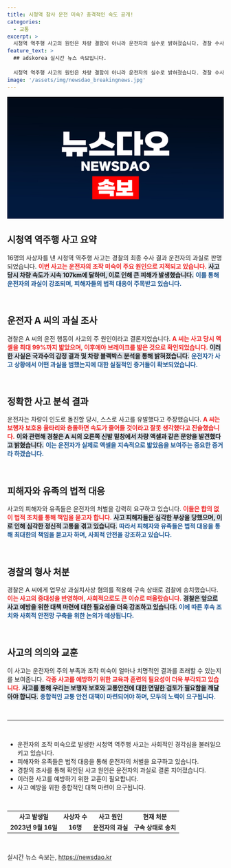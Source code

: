 ```yaml
---
title: 시청역 참사 운전 미숙? 충격적인 속도 공개!
categories:
  - 교통
excerpt: >
  시청역 역주행 사고의 원인은 차량 결함이 아니라 운전자의 실수로 밝혀졌습니다. 경찰 수사 결과, 사고 당시 운전자는 액셀을 99% 밟고 있었다고 전하며, 피해자와 유족들은 엄중한 처벌을 원하고 있습니다.
feature_text: >
  ## adskorea 실시간 뉴스 속보입니다.

  시청역 역주행 사고의 원인은 차량 결함이 아니라 운전자의 실수로 밝혀졌습니다. 경찰 수사 결과, 사고 당시 운전자는 액셀을 99% 밟고 있었다고 전하며, 피해자와 유족들은 엄중한 처벌을 원하고 있습니다.
image: '/assets/img/newsdao_breakingnews.jpg'
---
```


<p><img src="/assets/img/newsdao_breakingnews.jpg" alt="adskorea 속보" /></p>

<h2 data-ke-size="size26">시청역 역주행 사고 요약</h2>

<p data-ke-size="size16">16명의 사상자를 낸 시청역 역주행 사고는 경찰의 최종 수사 결과 운전자의 과실로 판명되었습니다. <b><span style="color: #ee2323;">이번 사고는 운전자의 조작 미숙이 주요 원인으로 지적되고 있습니다.</span></b> <b><span style="background-color: #21538527;">사고 당시 차량 속도가 시속 107km에 달하며, 이로 인해 큰 피해가 발생했습니다.</span></b> <b><span style="color: #1a5490;">이를 통해 운전자의 과실이 강조되며, 피해자들의 법적 대응이 주목받고 있습니다.</span></b></p>

<p data-ke-size="size16">&nbsp;</p>

<h2 data-ke-size="size26">운전자 A 씨의 과실 조사</h2>

<p data-ke-size="size16">경찰은 A 씨의 운전 행동이 사고의 주 원인이라고 결론지었습니다. <b><span style="color: #ee2323;">A 씨는 사고 당시 액셀을 최대 99%까지 밟았으며, 이후에야 브레이크를 밟은 것으로 확인되었습니다.</span></b> <b><span style="background-color: #21538527;">이러한 사실은 국과수의 감정 결과 및 차량 블랙박스 분석을 통해 밝혀졌습니다.</span></b> <b><span style="color: #1a5490;">운전자가 사고 상황에서 어떤 과실을 범했는지에 대한 실질적인 증거들이 확보되었습니다.</span></b></p>

<p data-ke-size="size16">&nbsp;</p>

<h2 data-ke-size="size26">정확한 사고 분석 결과</h2>

<p data-ke-size="size16">운전자는 차량이 인도로 돌진할 당시, 스스로 사고를 유발했다고 주장했습니다. <b><span style="color: #ee2323;">A 씨는 보행자 보호용 울타리와 충돌하면 속도가 줄어들 것이라고 잘못 생각했다고 진술했습니다.</span></b> <b><span style="background-color: #21538527;">이와 관련해 경찰은 A 씨의 오른쪽 신발 밑창에서 차량 액셀과 같은 문양을 발견했다고 밝혔습니다.</span></b> <b><span style="color: #1a5490;">이는 운전자가 실제로 액셀을 지속적으로 밟았음을 보여주는 중요한 증거라 하겠습니다.</span></b></p>

<p data-ke-size="size16">&nbsp;</p>

<h2 data-ke-size="size26">피해자와 유족의 법적 대응</h2>

<p data-ke-size="size16">사고의 피해자와 유족들은 운전자의 처벌을 강력히 요구하고 있습니다. <b><span style="color: #ee2323;">이들은 합의 없이 법적 조치를 통해 책임을 묻고자 합니다.</span></b> <b><span style="background-color: #21538527;">사고 피해자들은 심각한 부상을 당했으며, 이로 인해 심각한 정신적 고통을 겪고 있습니다.</span></b> <b><span style="color: #1a5490;">따라서 피해자와 유족들은 법적 대응을 통해 최대한의 책임을 묻고자 하며, 사회적 안전을 강조하고 있습니다.</span></b></p>

<p data-ke-size="size16">&nbsp;</p>

<h2 data-ke-size="size26">경찰의 형사 처분</h2>

<p data-ke-size="size16">경찰은 A 씨에게 업무상 과실치사상 혐의를 적용해 구속 상태로 검찰에 송치했습니다. <b><span style="color: #ee2323;">이는 사고의 중대성을 반영하며, 사회적으로도 큰 이슈로 떠올랐습니다.</span></b> <b><span style="background-color: #21538527;">경찰은 앞으로 사고 예방을 위한 대책 마련에 대한 필요성을 더욱 강조하고 있습니다.</span></b> <b><span style="color: #1a5490;">이에 따른 후속 조치와 사회적 안전망 구축을 위한 논의가 예상됩니다.</span></b></p>

<p data-ke-size="size16">&nbsp;</p>

<h2 data-ke-size="size26">사고의 의의와 교훈</h2>

<p data-ke-size="size16">이 사고는 운전자의 주의 부족과 조작 미숙이 얼마나 치명적인 결과를 초래할 수 있는지를 보여줍니다. <b><span style="color: #ee2323;">각종 사고를 예방하기 위한 교육과 훈련의 필요성이 더욱 부각되고 있습니다.</span></b> <b><span style="background-color: #21538527;">사고를 통해 우리는 보행자 보호와 교통안전에 대한 면밀한 검토가 필요함을 깨달아야 합니다.</span></b> <b><span style="color: #1a5490;">종합적인 교통 안전 대책이 마련되어야 하며, 모두의 노력이 요구됩니다.</span></b></p>

<p data-ke-size="size16">&nbsp;</p>

<hr style="height: 1px; border: none; color: #333; background-color: #333;"> 

<p data-ke-size="size16">&nbsp;</p>

<ul>
  <li>운전자의 조작 미숙으로 발생한 시청역 역주행 사고는 사회적인 경각심을 불러일으키고 있습니다.</li>
  <li>피해자와 유족들은 법적 대응을 통해 운전자의 처벌을 요구하고 있습니다.</li>
  <li>경찰의 조사를 통해 확인된 사고 원인은 운전자의 과실로 결론 지어졌습니다.</li>
  <li>이러한 사고를 예방하기 위한 교훈이 필요합니다.</li>
  <li>사고 예방을 위한 종합적인 대책 마련이 요구됩니다.</li>
</ul>

<p data-ke-size="size16">&nbsp;</p>

<table style="width: 100%; text-align: center;">
  <tr>
    <td style="text-align: center; height: 17px;"><b>사고 발생일</b></td>
    <td style="text-align: center; height: 17px;"><b>사상자 수</b></td>
    <td style="text-align: center; height: 17px;"><b>사고 원인</b></td>
    <td style="text-align: center; height: 17px;"><b>현재 처분</b></td>
  </tr>
  <tr>
    <td style="text-align: center; height: 17px;"><b>2023년 9월 16일</b></td>
    <td style="text-align: center; height: 17px;"><b>16명</b></td>
    <td style="text-align: center; height: 17px;"><b>운전자의 과실</b></td>
    <td style="text-align: center; height: 17px;"><b>구속 상태로 송치</b></td>
  </tr>
</table>

<p data-ke-size="size16">&nbsp;</p>
실시간 뉴스 속보는, <a href="https://newsdao.kr" rel="dofollow">https://newsdao.kr</a>



